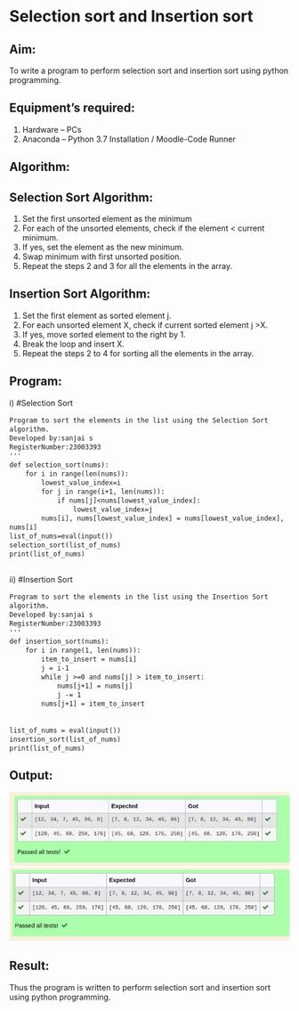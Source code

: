 # Selection sort and Insertion sort
## Aim:
To write a program to perform selection sort and insertion sort using python programming.
## Equipment’s required:
1.	Hardware – PCs
2.	Anaconda – Python 3.7 Installation / Moodle-Code Runner
## Algorithm:
## Selection Sort Algorithm:
1.	Set the first unsorted element as the minimum
2.	For each of the unsorted elements, check if the element < current minimum.
3.	If yes, set the element as the new minimum.
4.	Swap minimum with first unsorted position.
5.	Repeat the steps 2 and 3 for all the elements in the array.
## Insertion Sort Algorithm:
1.	Set the first element as sorted element j.
2.	For each unsorted element X, check if current sorted element j >X.
3.	If yes, move sorted element to the right by 1.
4.	Break the loop and insert X.
5.	Repeat the steps 2 to 4 for sorting all the elements in the array.
## Program:
i)	#Selection Sort
```
Program to sort the elements in the list using the Selection Sort algorithm.
Developed by:sanjai s
RegisterNumber:23003393
'''
def selection_sort(nums):
    for i in range(len(nums)):
        lowest_value_index=i
        for j in range(i+1, len(nums)):
            if nums[j]<nums[lowest_value_index]:
                lowest_value_index=j
        nums[i], nums[lowest_value_index] = nums[lowest_value_index], nums[i]
list_of_nums=eval(input())
selection_sort(list_of_nums)
print(list_of_nums)
        
```
ii)	#Insertion Sort
```
Program to sort the elements in the list using the Insertion Sort algorithm.
Developed by:sanjai s
RegisterNumber:23003393
'''
def insertion_sort(nums):
    for i in range(1, len(nums)):
        item_to_insert = nums[i]
        j = i-1
        while j >=0 and nums[j] > item_to_insert:
            nums[j+1] = nums[j]
            j -= 1
        nums[j+1] = item_to_insert
    
    
list_of_nums = eval(input())
insertion_sort(list_of_nums)
print(list_of_nums)

```
## Output:
![output](/selection.png)
![output](/insert.png)

## Result:
Thus the program is written to perform selection sort and insertion sort using python programming.
